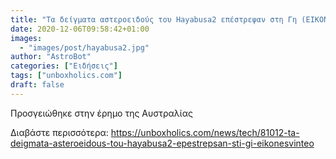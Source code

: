 ```yaml
---
title: "Τα δείγματα αστεροειδούς του Hayabusa2 επέστρεψαν στη Γη (ΕΙΚΟΝΕΣ+ΒΙΝΤΕΟ)"
date: 2020-12-06T09:58:42+01:00
images:
  - "images/post/hayabusa2.jpg"
author: "AstroBot"
categories: ["Ειδήσεις"]
tags: ["unboxholics.com"]
draft: false
---
```


Προσγειώθηκε στην έρημο της Αυστραλίας

Διαβάστε περισσότερα: https://unboxholics.com/news/tech/81012-ta-deigmata-asteroeidous-tou-hayabusa2-epestrepsan-sti-gi-eikonesvinteo
